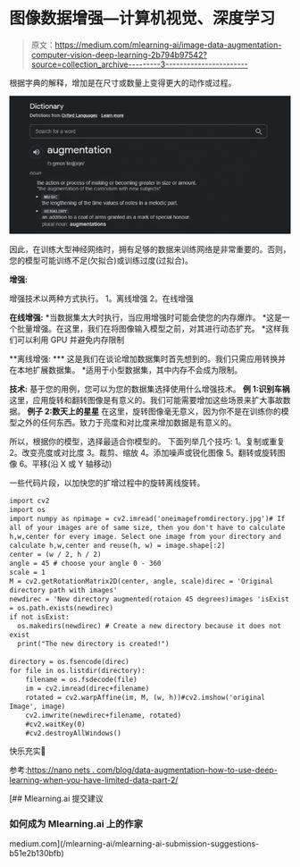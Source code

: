 # 图像数据增强—计算机视觉、深度学习

> 原文：<https://medium.com/mlearning-ai/image-data-augmentation-computer-vision-deep-learning-2b794b97542?source=collection_archive---------3----------------------->

根据字典的解释，增加是在尺寸或数量上变得更大的动作或过程。

![](img/b3d3ab1839106ad4975f3eeb004aeadb.png)

因此，在训练大型神经网络时，拥有足够的数据来训练网络是非常重要的。否则，您的模型可能训练不足(欠拟合)或训练过度(过拟合)。

**增强:**

增强技术以两种方式执行。
1。离线增强
2。在线增强

**在线增强:** *当数据集太大时执行，当应用增强时可能会使您的内存爆炸。
*这是一个批量增强。在这里，我们在将图像输入模型之前，对其进行动态扩充。
*这样我们可以利用 GPU 并避免内存限制

**离线增强:
*** 这是我们在谈论增加数据集时首先想到的。我们只需应用转换并在本地扩展数据集。
*适用于小型数据集，其中内存不会成为限制。

**技术:** 基于您的用例，您可以为您的数据集选择使用什么增强技术。 **例 1:识别车祸** 这里，应用旋转和翻转图像是有意义的。我们可能需要增加这些场景来扩大事故数据。
**例子 2:数天上的星星**
在这里，旋转图像毫无意义，因为你不是在训练你的模型之外的任何东西。致力于亮度和对比度来增加数据是有意义的。

所以，根据你的模型，选择最适合你模型的。
下面列举几个技巧:
1。复制或重复
2。改变亮度或对比度
3。裁剪、缩放
4。添加噪声或锐化图像
5。翻转或旋转图像
6。平移(沿 X 或 Y 轴移动)

一些代码片段，以加快您的扩增过程中的旋转离线旋转。

```
import cv2
import os
import numpy as npimage = cv2.imread('oneimagefromdirectory.jpg')# If all of your images are of same size, then you don't have to calculate h,w,center for every image. Select one image from your directory and calculate h,w,center and reuse(h, w) = image.shape[:2]
center = (w / 2, h / 2)
angle = 45 # choose your angle 0 - 360
scale = 1
M = cv2.getRotationMatrix2D(center, angle, scale)direc = 'Original directory path with images'
newdirec = 'New directory augmented(rotaion 45 degrees)images 'isExist = os.path.exists(newdirec)
if not isExist:
  os.makedirs(newdirec) # Create a new directory because it does not exist 
  print("The new directory is created!")

directory = os.fsencode(direc)
for file in os.listdir(directory):
    filename = os.fsdecode(file)
    im = cv2.imread(direc+filename)
    rotated = cv2.warpAffine(im, M, (w, h))#cv2.imshow('original Image', image)
    cv2.imwrite(newdirec+filename, rotated)
    #cv2.waitKey(0)
    #cv2.destroyAllWindows()
```

快乐充实💚

参考:[https://nano nets . com/blog/data-augmentation-how-to-use-deep-learning-when-you-have-limited-data-part-2/](https://nanonets.com/blog/data-augmentation-how-to-use-deep-learning-when-you-have-limited-data-part-2/)

[](/mlearning-ai/mlearning-ai-submission-suggestions-b51e2b130bfb) [## Mlearning.ai 提交建议

### 如何成为 Mlearning.ai 上的作家

medium.com](/mlearning-ai/mlearning-ai-submission-suggestions-b51e2b130bfb)